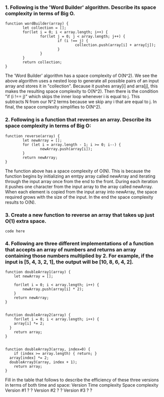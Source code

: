 ### 1. Following is the 'Word Builder' algorithm. Describe its space complexity in terms of Big O.
```
function wordBuilder(array) { 
		let collection = [];
		for(let i = 0; i < array.length; i++) { 
				for(let j = 0; j < array.length; j++) {
						if (i !== j) {
								collection.push(array[i] + array[j]);
						}
				}
		}
		return collection; 
}
```
The 'Word Builder' algorithm has a space complexity of O(N^2). We see the above algorithm uses a nested loop to generate all possible pairs of an input array and stores it in "collection". Because it pushes array[i] and arra[j], this makes the resulting space complexity to O(N^2). Then there is the condition "if (i !== j)" which skips the inner loop whenever i is equal to j. This subtracts N from our N^2 terms because we skip any i that are equal to j. In final, the space complexity simplifies to O(N^2).

### 2. Following is a function that reverses an array. Describe its space complexity in terms of Big O:
```
function reverse(array) { 
		let newArray = [];
		for (let i = array.length - 1; i >= 0; i--) { 
				newArray.push(array[i]);
		}
		return newArray;
}
```
The function above has a space complexity of O(N). This is because the function begins by initializing an emtpy array called newArray and iterating through the input array once from the end to the front. During each iteration it pushes one character from the input array to the array called newArray. When each element is copied from the input array into newArray, the space required grows with the size of the input. In the end the space complexity results to O(N).

### 3. Create a new function to reverse an array that takes up just O(1) extra space.
```
code here
```
### 4. Following are three different implementations of a function that accepts an array of numbers and returns an array containing those numbers multiplied by 2. For example, if the input is [5, 4, 3, 2, 1], the output will be [10, 8, 6, 4, 2].
```
function doubleArray1(array) { 
	let newArray = [];

	for(let i = 0; i < array.length; i++) { 
		newArray.push(array[i] * 2);
	}
	return newArray; 
}


function doubleArray2(array) {
	for(let i = 0; i < array.length; i++) {
  	array[i] *= 2;
  }
	return array; 
}


function doubleArray3(array, index=0) { 
	if (index >= array.length) { return; }
  array[index] *= 2;
  doubleArray3(array, index + 1);
	return array; 
}
```
Fill in the table that follows to describe the efficiency of these three versions in terms of both time and space:
 Version	      Time complexity	      Space complexity
Version #1	          ?	                     ?
Version #2	          ?	                     ?
Version #3	          ?	                     ?
